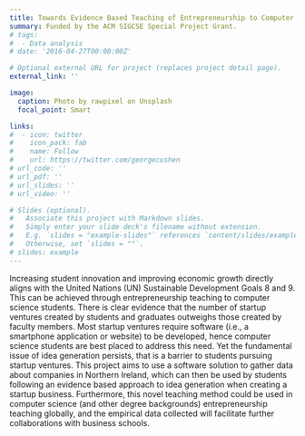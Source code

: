 ```yaml
---
title: Towards Evidence Based Teaching of Entrepreneurship to Computer Science Students.
summary: Funded by the ACM SIGCSE Special Project Grant.
# tags:
#  - Data analysis
# date: '2016-04-27T00:00:00Z'

# Optional external URL for project (replaces project detail page).
external_link: ''

image:
  caption: Photo by rawpixel on Unsplash
  focal_point: Smart

links:
#  - icon: twitter
#    icon_pack: fab
#    name: Follow
#    url: https://twitter.com/georgecushen
# url_code: ''
# url_pdf: ''
# url_slides: ''
# url_video: ''

# Slides (optional).
#   Associate this project with Markdown slides.
#   Simply enter your slide deck's filename without extension.
#   E.g. `slides = "example-slides"` references `content/slides/example-slides.md`.
#   Otherwise, set `slides = ""`.
# slides: example
---
```


Increasing student innovation and improving economic growth directly aligns with the United Nations (UN) Sustainable Development Goals 8 and 9. This can be achieved through entrepreneurship teaching to computer science students. There is clear evidence that the number of startup ventures created by students and graduates outweighs those created by faculty members. Most startup ventures require software (i.e., a smartphone application or website) to be developed, hence computer science students are best placed to address this need. Yet the fundamental issue of idea generation persists, that is a barrier to students pursuing startup ventures. This project aims to use a software solution to gather data about companies in Northern Ireland, which can then be used by students following an evidence based approach to idea generation when creating a startup business. Furthermore, this novel teaching method could be used in computer science (and other degree backgrounds) entrepreneurship teaching globally, and the empirical data collected will facilitate further collaborations with business schools.
